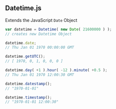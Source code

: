 Datetime.js
-----------
Extends the JavaScript `Date` Object

```javascript
var datetime = Datetime( new Date( 21600000 ) );
// creates new Datetime Object

datetime.date;
// Thu Jan 01 1970 00:00:00 GMT

datetime.getUTC();
// [ 1970, 0, 1, 0, 0, 0 ]

datetime.day( +1 ).hour( -12 ).minute( +0.5 );
// Thu Jan 01 1970 12:00:30 GMT

datetime.datestamp();
// "1970-01-01"

datetime.timestamp();
// "1970-01-01 12:00:30"
```